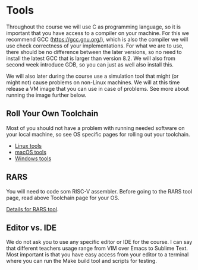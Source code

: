 # Tools

Throughout the course we will use C as programming language, so it is important 
that you have access to a compiler on your machine. For this we recommend GCC 
(https://gcc.gnu.org/), which is also the compiler we will use check 
correctness of your implementations. For what we are to use, there should be no
difference between the later versions, so no need to install the latest GCC 
that is larger than version 8.2. We will also from second week introduce GDB,
 so you can just as well also install this.

We will also later during the course use a simulation tool that might (or might
not) cause problems on non-Linux machines. We will at this time release a VM 
image that you can use in case of problems. See more about running the image 
further below.

## Roll Your Own Toolchain
Most of you should not have a problem with running needed software on your 
local machine, so see OS specific pages for rolling out your toolchain.

  * [Linux tools](linux.md)
  * [macOS tools](macos.md)
  * [Windows tools](windows.md)

## RARS
You will need to code som RISC-V assembler. Before going to the RARS tool page,
read above Toolchain page for your OS.

[Details for RARS tool](rars.md).

## Editor vs. IDE
We do not ask you to use any specific editor or IDE for the course. I can say 
that different teachers usage range from VIM over Emacs to Sublime Text. Most 
important is that you have easy access from your editor to a terminal where you
can run the Make build tool and scripts for testing.


